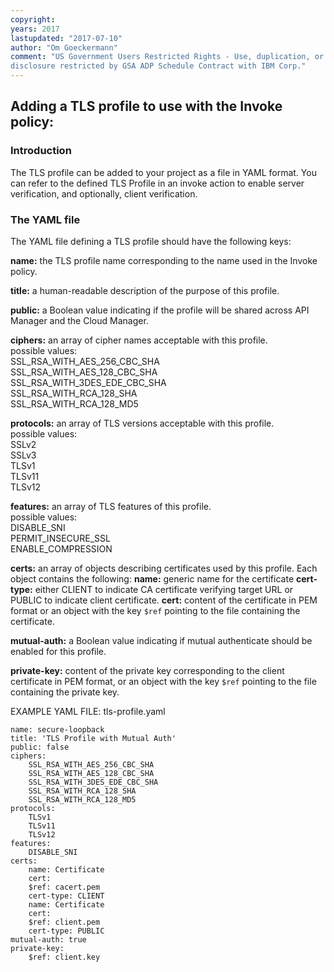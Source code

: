 ```yaml
---
copyright:
years: 2017
lastupdated: "2017-07-10"
author: "Om Goeckermann"
comment: "US Government Users Restricted Rights - Use, duplication, or
disclosure restricted by GSA ADP Schedule Contract with IBM Corp."
---
```

## Adding a TLS profile to use with the Invoke policy:

### Introduction
The TLS profile can be added to your project as a file in YAML format. You can refer to the defined TLS Profile in an invoke action to enable server
verification, and optionally, client verification.

### The YAML file
The YAML file defining a TLS profile should have the following keys:

**name:** the TLS profile name corresponding to the name used in the Invoke policy.

**title:** a human-readable description of the purpose of this profile.

**public:** a Boolean value indicating if the profile will be shared across API Manager and the Cloud Manager.

**ciphers:** an array of cipher names acceptable with this profile.  
  possible values:  
    SSL_RSA_WITH_AES_256_CBC_SHA  
    SSL_RSA_WITH_AES_128_CBC_SHA  
    SSL_RSA_WITH_3DES_EDE_CBC_SHA  
    SSL_RSA_WITH_RCA_128_SHA  
    SSL_RSA_WITH_RCA_128_MD5  

**protocols:** an array of TLS versions acceptable with this profile.  
  possible values:  
    SSLv2  
    SSLv3  
    TLSv1  
    TLSv11  
    TLSv12  
 
**features:** an array of TLS features of this profile.  
  possible values:  
    DISABLE_SNI  
    PERMIT_INSECURE_SSL  
    ENABLE_COMPRESSION  

**certs:** an array of objects describing certificates used by this profile. Each object contains the following:
  **name:** generic name for the certificate
  **cert-type:** either CLIENT to indicate CA certificate verifying target URL or PUBLIC to indicate client certificate.
  **cert:** content of the certificate in PEM format or an object with the key `$ref` pointing to the file containing the certificate.

**mutual-auth:** a Boolean value indicating if mutual authenticate should be enabled for this profile.

**private-key:** content of the private key corresponding to the client certificate in PEM format, or an object with the key `$ref` pointing to the file containing the private key.

EXAMPLE YAML FILE: tls-profile.yaml
```
name: secure-loopback
title: 'TLS Profile with Mutual Auth'
public: false
ciphers:
    SSL_RSA_WITH_AES_256_CBC_SHA
    SSL_RSA_WITH_AES_128_CBC_SHA
    SSL_RSA_WITH_3DES_EDE_CBC_SHA
    SSL_RSA_WITH_RCA_128_SHA
    SSL_RSA_WITH_RCA_128_MD5
protocols:
    TLSv1
    TLSv11
    TLSv12
features:
    DISABLE_SNI
certs:
    name: Certificate
    cert:
    $ref: cacert.pem
    cert-type: CLIENT
    name: Certificate
    cert:
    $ref: client.pem
    cert-type: PUBLIC
mutual-auth: true
private-key:
    $ref: client.key
```

